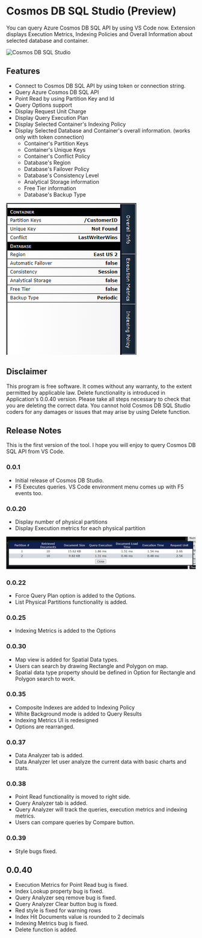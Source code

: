 # Cosmos DB SQL Studio (Preview)

You can query Azure Cosmos DB SQL API by using VS Code now. Extension displays Execution Metrics, Indexing Policies and Overall Information about selected database and container.

![Cosmos DB SQL Studio](https://github.com/hsavran/CosmosDB/raw/master/azuresqleditor.gif)

## Features

* Connect to Cosmos DB SQL API by using token or connection string.
* Query Azure Cosmos DB SQL API
* Point Read by using Partition Key and Id
* Query Options support
* Display Request Unit Charge
* Display Query Execution Plan
* Display Selected Container's Indexing Policy
* Display Selected Database and Container's overall information. (works only with token connection)
    * Container's Partition Keys
    * Container's Unique Keys
    * Container's Conflict Policy
    * Database's Region
    * Database's Failover Policy
    * Database's Consistency Level
    * Analytical Storage information
    * Free Tier information
    * Database's Backup Type

![feature X](https://github.com/hsavran/CosmosDB/raw/master/overall.png)

## Disclaimer

This program is free software. It comes without any warranty, to the extent permitted by applicable law. Delete functionality is introduced in Application's 0.0.40 version.
Please take all steps necessary to check that you are deleting the correct data. You cannot hold Cosmos DB SQL Studio coders for any damages or issues that may arise by using Delete function.

## Release Notes

This is the first version of the tool. 
I hope you will enjoy to query Cosmos DB SQL API from VS Code.

### 0.0.1

* Initial release of Cosmos DB Studio.
* F5 Executes queries. VS Code environment menu comes up with F5 events too.

### 0.0.20
* Display number of physical partitions
* Display Execution metrics for each physical partition


![feature X](https://raw.githubusercontent.com/hsavran/CosmosDB/master/partmetrics.PNG)

### 0.0.22
* Force Query Plan option is added to the Options.
* List Physical Partitions functionality is added.

### 0.0.25
* Indexing Metrics is added to the Options

### 0.0.30
* Map view is added for Spatial Data types.
* Users can search by drawing Rectangle and Polygon on map.
* Spatial data type property should be defined in Option for Rectangle and Polygon search to work.

### 0.0.35
* Composite Indexes are added to Indexing Policy
* White Background mode is added to Query Results
* Indexing Metrics UI is redesigned
* Options are rearranged.

### 0.0.37
* Data Analyzer tab is added.
* Data Analyzer let user analyze the current data with basic charts and stats.

### 0.0.38
* Point Read functionality is moved to right side.
* Query Analyzer tab is added.
* Query Analyzer will track the queries, execution metrics and indexing metrics.
* Users can compare queries by Compare button.

### 0.0.39
* Style bugs fixed.

## 0.0.40
* Execution Metrics for Point Read bug is fixed.
* Index Lookup property bug is fixed.
* Query Analyzer seq remove bug is fixed.
* Query Analyzer Clear button bug is fixed.
* Red style is fixed for warning rows
* Index Hit Documents value is rounded to 2 decimals
* Indexing Metrics bug is fixed.
* Delete function is added.